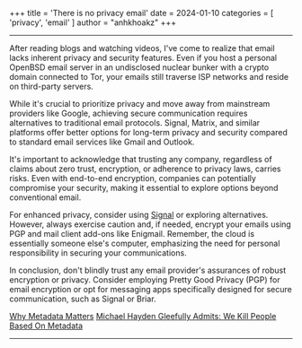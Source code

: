 +++
title = 'There is no privacy email'
date = 2024-01-10
categories = [
    'privacy',
    'email'
]
author = "anhkhoakz"
+++

---
After reading blogs and watching videos, I've come to realize that email lacks inherent privacy and security features.
Even if you host a personal OpenBSD email server in an undisclosed nuclear bunker with a crypto domain connected to Tor, your emails still traverse ISP networks and reside on third-party servers.

While it's crucial to prioritize privacy and move away from mainstream providers like Google, achieving secure communication requires alternatives to traditional email protocols.
Signal, Matrix, and similar platforms offer better options for long-term privacy and security compared to standard email services like Gmail and Outlook.

It's important to acknowledge that trusting any company, regardless of claims about zero trust, encryption, or adherence to privacy laws, carries risks.
Even with end-to-end encryption, companies can potentially compromise your security, making it essential to explore options beyond conventional email.

For enhanced privacy, consider using [Signal](https://signal.org/) or exploring alternatives.
However, always exercise caution and, if needed, encrypt your emails using PGP and mail client add-ons like Enigmail.
Remember, the cloud is essentially someone else's computer, emphasizing the need for personal responsibility in securing your communications.

In conclusion, don't blindly trust any email provider's assurances of robust encryption or privacy.
Consider employing Pretty Good Privacy (PGP) for email encryption or opt for messaging apps specifically designed for secure communication, such as Signal or Briar.

[Why Metadata Matters](https://ssd.eff.org/module/why-metadata-matters)
[Michael Hayden Gleefully Admits: We Kill People Based On Metadata ](https://rightedition.com/2014/05/13/michael-hayden-gleefully-admits-kill-people-based-metadata/)

---